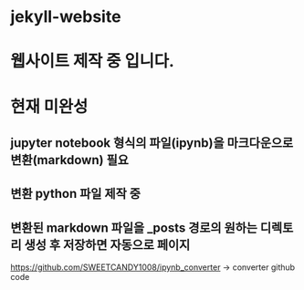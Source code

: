 # jekyll-website
# 웹사이트 제작 중 입니다.
# 현재 미완성
## jupyter notebook 형식의 파일(ipynb)을 마크다운으로 변환(markdown) 필요
## 변환 python 파일 제작 중
## 변환된 markdown 파일을 _posts 경로의 원하는 디렉토리 생성 후 저장하면 자동으로 페이지 
https://github.com/SWEETCANDY1008/ipynb_converter -> converter github code

